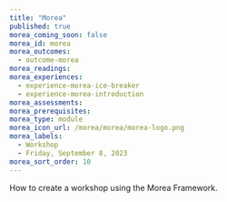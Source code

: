 ```yaml
---
title: "Morea"
published: true
morea_coming_soon: false
morea_id: morea
morea_outcomes:
  - outcome-morea
morea_readings:
morea_experiences:
  - experience-morea-ice-breaker
  - experience-morea-introduction
morea_assessments:
morea_prerequisites:
morea_type: module
morea_icon_url: /morea/morea/morea-logo.png
morea_labels:
  - Workshop
  - Friday, September 8, 2023
morea_sort_order: 10
---
```


How to create a workshop using the Morea Framework.
